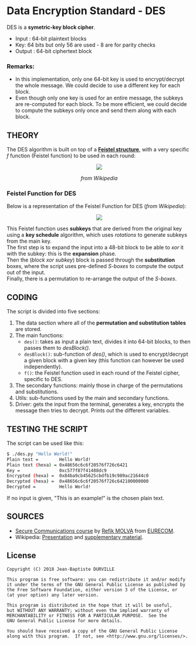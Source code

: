 # Data Encryption Standard - DES
DES is a **symetric-key block cipher**.<br/>
* Input : 64-bit plaintext blocks
* Key: 64 bits but only 56 are used - 8 are for parity checks
* Output : 64-bit ciphertext block

### Remarks:
* In this implementation, only one 64-bit key is used to encrypt/decrypt the whole message. We could decide to use a different key for each block.
* Even though only one key is used for an entire message, the subkeys are re-computed for each block. To be more efficient, we could decide to compute the subkeys only once and send them along with each block.

## THEORY
The DES algorithm is built on top of a **[Feistel structure](https://github.com/jbdrvl/cryptography/tree/master/feistel-cipher)**, with a very specific *f* function (Feistel function) to be used in each round:<br/>
<div style="text-align:center"><img src="https://upload.wikimedia.org/wikipedia/commons/thumb/6/6a/DES-main-network.png/250px-DES-main-network.png"/><p><i>from Wikipedia</i></p></div>

### Feistel Function for DES
Below is a representation of the Feistel Function for DES (*from Wikipedia*):<br/>
<div style="text-align:center"><img src="https://upload.wikimedia.org/wikipedia/commons/thumb/2/25/Data_Encription_Standard_Flow_Diagram.svg/250px-Data_Encription_Standard_Flow_Diagram.svg.png"/></div>

This Feistel function uses **subkeys** that are derived from the original key using a **key schedule** algorithm, which uses *rotations* to generate subkeys from the main key.<br/>
The first step is to expand the input into a 48-bit block to be able to *xor* it with the subkey: this is the **expansion** phase.<br/>
Then the (*block xor subkey*) block is passed through the **substitution** boxes, where the script uses pre-defined *S-boxes* to compute the output out of the input.<br/>
Finally, there is a permutation to re-arrange the output of the *S-boxes*.<br/>

## CODING
The script is divided into five sections:
1. The data section where all of the **permutation and substitution tables** are stored.
2. The main functions:
	* ```des()```: takes as input a plain text, divides it into 64-bit blocks, to then passes them to *desBlock()*.
	* ```desBlock()```: sub-function of *des()*, which is used to encrypt/decrypt a given block with a given key (this function can however be used independently).
	* ```f()```: the Feistel function used in each round of the Feistel cipher, specific to DES.
3. The secondary functions: mainly those in charge of the permutations and substitutions.
4. Utils: sub-functions used by the main and secondary functions.
5. Driver: gets the input from the terminal, generates a key, encrypts the message then tries to decrypt. Prints out the different variables.

## TESTING THE SCRIPT
The script can be used like this:
```sh
$ ./des.py "Hello World!"
Plain text =        Hello World!
Plain text (hexa) = 0x48656c6c6f20576f726c6421
Key =               0xc577f87f41488dc9
Encrypted (hexa) =  0x84ba9cb45625cbdfb19c989ac21644c0
Decrypted (hexa) =  0x48656c6c6f20576f726c642100000000
Decrypted =         Hello World!
```
If no input is given, "This is an example!" is the chosen plain text.

## SOURCES
* [Secure Communications course](http://www.eurecom.fr/en/course/SecCom-2017Fall) by [Refik MOLVA](http://www.eurecom.fr/en/people/molva-refik) from [EURECOM](http://www.eurecom.fr/en/eurecom/strategy).
* Wikipedia: [Presentation](https://en.wikipedia.org/wiki/Data_Encryption_Standard) and [supplementary material](https://en.wikipedia.org/wiki/DES_supplementary_material).

## License

    Copyright (C) 2018 Jean-Baptiste DURVILLE

    This program is free software: you can redistribute it and/or modify
    it under the terms of the GNU General Public License as published by
    the Free Software Foundation, either version 3 of the License, or
    (at your option) any later version.

    This program is distributed in the hope that it will be useful,
    but WITHOUT ANY WARRANTY; without even the implied warranty of
    MERCHANTABILITY or FITNESS FOR A PARTICULAR PURPOSE.  See the
    GNU General Public License for more details.

    You should have received a copy of the GNU General Public License
    along with this program.  If not, see <http://www.gnu.org/licenses/>.
